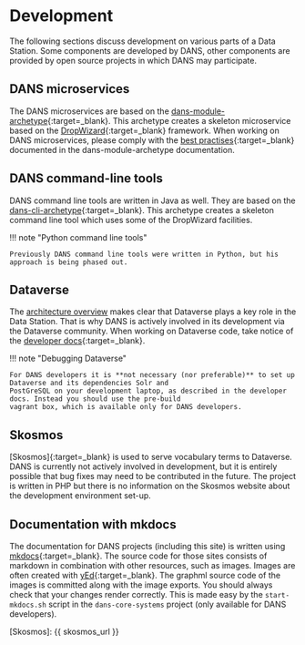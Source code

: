 Development
===========
The following sections discuss development on various parts of a Data Station. Some components are developed by DANS,
other components are provided by open source projects in which DANS may participate.

DANS microservices
------------------
The DANS microservices are based on the [dans-module-archetype]{:target=_blank}. This archetype creates a skeleton
microservice based on the [DropWizard]{:target=_blank} framework. When working on DANS microservices, please comply
with the [best practises]{:target=_blank} documented in the dans-module-archetype documentation.

DANS command-line tools
-----------------------
DANS command line tools are written in Java as well. They are based on the [dans-cli-archetype]{:target=_blank}. This archetype
creates a skeleton command line tool which uses some of the DropWizard facilities.

!!! note "Python command line tools"

    Previously DANS command line tools were written in Python, but his approach is being phased out.


Dataverse
---------
The [architecture overview](index.md) makes clear that Dataverse plays a key role in the Data Station. That is why DANS
is actively involved in its development via the Dataverse community. When working on Dataverse code, take notice of
the [developer docs]{:target=_blank}.

!!! note "Debugging Dataverse"

    For DANS developers it is **not necessary (nor preferable)** to set up Dataverse and its dependencies Solr and 
    PostGreSQL on your development laptop, as described in the developer docs. Instead you should use the pre-build 
    vagrant box, which is available only for DANS developers. 

Skosmos
-------
[Skosmos]{:target=_blank} is used to serve vocabulary terms to Dataverse. DANS is currently not actively involved in
development, but it is entirely possible that bug fixes may need to be contributed in the future. The project is written
in PHP but there is no information on the Skosmos website about the development environment set-up.

Documentation with mkdocs
-------------------------
The documentation for DANS projects (including this site) is written using [mkdocs]{:target=_blank}. The source code for
those sites consists of markdown in combination with other resources, such as images. Images are often created
with [yEd]{:target=_blank}. The graphml source code of the images is committed along with the image exports. You should
always check that your changes render correctly. This is made easy by the `start-mkdocs.sh` script
in the `dans-core-systems` project (only available for DANS developers).

[dans-module-archetype]: https://dans-knaw.github.io/dans-module-archetype/

[dans-cli-archetype]: https://dans-knaw.github.io/dans-cli-archetype/

[DropWizard]: https://www.dropwizard.io/en/latest/

[best practises]: https://dans-knaw.github.io/dans-module-archetype/common-practices/

[Poetry]: https://python-poetry.org/docs/

[DANS-KNAW PyPI account]: https://pypi.org/user/DANS-KNAW/

[PyCharm]: https://www.jetbrains.com/pycharm/

[developer docs]: https://guides.dataverse.org/en/latest/developers/index.html

[mkdocs]: https://www.mkdocs.org/

[yEd]: https://www.yworks.com/products/yed

[dans-dev-tools]: https://github.com/DANS-KNAW/dans-dev-tools#dans-dev-tools

[Skosmos]: {{ skosmos_url }}